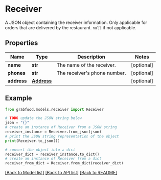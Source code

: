 # Receiver

A JSON object containing the receiver information. Only applicable for orders that are delivered by the restaurant. `null` if not applicable.

## Properties

Name | Type | Description | Notes
------------ | ------------- | ------------- | -------------
**name** | **str** | The name of the receiver. | [optional] 
**phones** | **str** | The receiver&#39;s phone number. | [optional] 
**address** | [**Address**](Address.md) |  | [optional] 

## Example

```python
from grabfood.models.receiver import Receiver

# TODO update the JSON string below
json = "{}"
# create an instance of Receiver from a JSON string
receiver_instance = Receiver.from_json(json)
# print the JSON string representation of the object
print(Receiver.to_json())

# convert the object into a dict
receiver_dict = receiver_instance.to_dict()
# create an instance of Receiver from a dict
receiver_from_dict = Receiver.from_dict(receiver_dict)
```
[[Back to Model list]](../README.md#documentation-for-models) [[Back to API list]](../README.md#documentation-for-api-endpoints) [[Back to README]](../README.md)


